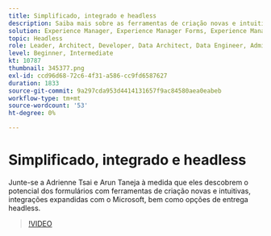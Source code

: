 ```yaml
---
title: Simplificado, integrado e headless
description: Saiba mais sobre as ferramentas de criação novas e intuitivas do AEM Forms, as integrações expandidas com o Microsoft e as opções de entrega headless.
solution: Experience Manager, Experience Manager Forms, Experience Manager as a Cloud Service
topic: Headless
role: Leader, Architect, Developer, Data Architect, Data Engineer, Admin, User
level: Beginner, Intermediate
kt: 10787
thumbnail: 345377.png
exl-id: ccd96d68-72c6-4f31-a586-cc9fd6587627
duration: 1833
source-git-commit: 9a297cda953d4414131657f9ac84580aea0eabeb
workflow-type: tm+mt
source-wordcount: '53'
ht-degree: 0%

---
```


# Simplificado, integrado e headless

Junte-se a Adrienne Tsai e Arun Taneja à medida que eles descobrem o potencial dos formulários com ferramentas de criação novas e intuitivas, integrações expandidas com o Microsoft, bem como opções de entrega headless.

>[!VIDEO](https://video.tv.adobe.com/v/345377/?quality=12&learn=on)
